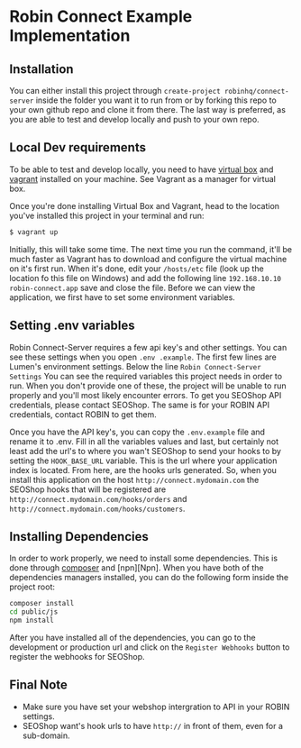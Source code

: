 # Robin Connect Example Implementation

## Installation

You can either install this project through `create-project robinhq/connect-server` inside the folder you want it to 
run from or by forking this repo to your own github repo and clone it from there. The last way is preferred, as you 
are able to test and develop locally and push to your own repo.
  
## Local Dev requirements

To be able to test and develop locally, you need to have [virtual box][Virtual Box] and [vagrant][Vagrant] installed on 
your machine. See Vagrant as a manager for virtual box.

Once you're done installing Virtual Box and Vagrant, head to the location you've installed this project in your 
terminal and run:
 
```bash
$ vagrant up
```

Initially, this will take some time. The next time you run the command, it'll be much faster as Vagrant has to download 
and configure the virtual machine on it's first run. When it's done, edit your `/hosts/etc` file (look up the 
location fo this file on Windows) and add the following line `192.168.10.10   robin-connect.app` save and close the 
file. Before we can view the application, we first have to set some environment variables.
 
 
## Setting .env variables
Robin Connect-Server requires a few api key's and other settings. You can see these settings when you open `.env
.example`. The first few lines are Lumen's environment settings. Below the line `Robin Connect-Server Settings` You 
can see the required variables this project needs in order to run. When you don't provide one of these, the project 
will be unable to run properly and you'll most likely encounter errors. To get you SEOShop API credentials, please 
contact SEOShop. The same is for your ROBIN API credentials, contact ROBIN to get them.

Once you have the API key's, you can copy the `.env.example` file and rename it to .env. Fill in all the variables 
values and last, but certainly not least add the url's to where you wan't SEOShop to send your hooks to by setting 
the `HOOK_BASE_URL` variable. This is the url where your application index is located. From here, are the hooks urls 
generated. So, when you install this application on the host `http://connect.mydomain.com` the SEOShop hooks that will
be registered are `http://connect.mydomain.com/hooks/orders` and `http://connect.mydomain.com/hooks/customers`.

## Installing Dependencies

In order to work properly, we need to install some dependencies. This is done through [composer][Composer] and 
[npn][Npn]. When you have both of the dependencies managers installed, you can do the following form inside the 
project root: 

```bash
composer install
cd public/js
npm install
```

After you have installed all of the dependencies, you can go to the development or production url and click on the 
`Register Webhooks` button to register the webhooks for SEOShop.

## Final Note

- Make sure you have set your webshop intergration to API in your ROBIN settings.
- SEOShop want's hook urls to have `http://` in front of them, even for a sub-domain.






[virtual box]: https://www.virtualbox.org/
[vagrant]: https://www.vagrantup.com/
[composer]: https://getcomposer.org/
[npm]: https://www.npmjs.com